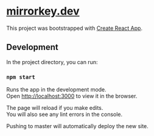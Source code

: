 # [mirrorkey.dev](https://mirrorkey.dev)

This project was bootstrapped with [Create React App](https://github.com/facebook/create-react-app).

## Development

In the project directory, you can run:

### `npm start`

Runs the app in the development mode.\
Open [http://localhost:3000](http://localhost:3000) to view it in the browser.

The page will reload if you make edits.\
You will also see any lint errors in the console.

Pushing to master will automatically deploy the new site.
